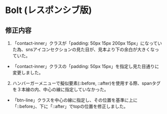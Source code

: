 # Bolt (レスポンシブ版)
## 修正内容

1. 「contact-inner」クラスが「padding: 50px 15px 200px 15px」になっていた為、snsアイコンセクションの見た目が、見本より下の余白が大きくなっていた。
  - 「contact-inner」クラスの「padding: 50px 15px」を指定し見た目通りに変更しました。

2. ハンバーガーメニューで擬似要素(::before, ::after)を使用する際、spanタグを３本線の内、中心の線に指定していなかった。
  - 「btn-line」クラスを中心の線に指定し、その位置を基準に上に「::before」、下に「::after」でtopの位置を修正しました。